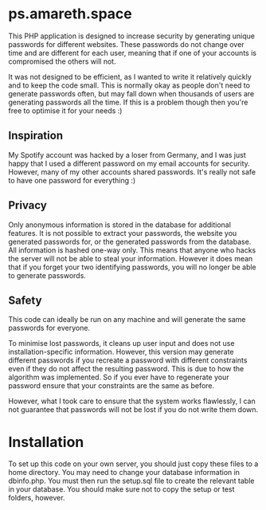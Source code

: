 # ps.amareth.space

This PHP application is designed to increase security by generating
unique passwords for different websites.
These passwords do not change over time and are different for each user,
meaning that if one of your accounts is compromised the others will not.

It was not designed to be efficient, as I wanted to write it relatively quickly
and to keep the code small. This is normally okay as people don't need to generate
passwords often, but may fall down when thousands of users are generating passwords all the time.
If this is a problem though then you're free to optimise it for your needs :)

## Inspiration
My Spotify account was hacked by a loser from Germany, and I was just happy that I used a different
password on my email accounts for security. However, many of my other accounts shared passwords.
It's really not safe to have one password for everything :)

## Privacy
Only anonymous information is stored in the database for additional features.
It is not possible to extract your passwords, the website you generated passwords for,
or the generated passwords from the database. All information is hashed one-way only.
This means that anyone who hacks the server will not be able to steal your information.
However it does mean that if you forget your two identifying passwords, you will no longer
be able to generate passwords.

## Safety
This code can ideally be run on any machine and will generate the same passwords for
everyone.

To minimise lost passwords, it cleans up user input and does not use installation-specific
information. However, this version may generate different passwords if you
recreate a password with different constraints even if they do not affect the resulting password.
This is due to how the algorithm was implemented. So if you ever have to regenerate your password
ensure that your constraints are the same as before.

However, what I took care to ensure that the system works flawlessly, I can not guarantee
that passwords will not be lost if you do not write them down.

# Installation
To set up this code on your own server, you should just copy these files to a home directory.
You may need to change your database information in dbinfo.php. You must then run the setup.sql
file to create the relevant table in your database. You should make sure not to copy the setup
or test folders, however.
